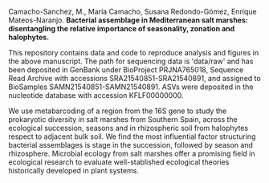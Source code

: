 
Camacho-Sanchez, M., María Camacho, Susana Redondo-Gómez, Enrique Mateos-Naranjo. **Bacterial assemblage in Mediterranean salt marshes: disentangling the relative importance of seasonality, zonation and halophytes.** 

This repository contains data and code to reproduce analysis and figures in the above manuscript.
The path for sequencing data is 'data/raw' and has been deposited in GenBank under BioProject PRJNA765018, Sequence Read Archive with accessions SRA21540851-SRA21540891, and assigned to BioSamples SAMN21540851-SAMN21540891. ASVs were deposited in the nucleotide database with accession KFLF00000000.

We use metabarcoding of a region from the 16S gene to study the prokaryotic diversity in salt marshes from Southern Spain, across the ecological succession, seasons and in rhizospheric soil from halophytes respect to adjacent bulk soil. We find the most influential factor structuring bacterial assemblages is stage in the succession, followed by season and rhizosphere. Microbial ecology from salt marshes offer a promising field in ecological research to evaluate well-stablished ecological theories historically developed in plant systems.
